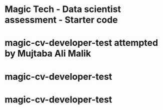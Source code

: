 # Magic Tech - Data scientist assessment - Starter code
# magic-cv-developer-test attempted by Mujtaba Ali Malik
# magic-cv-developer-test
# magic-cv-developer-test
